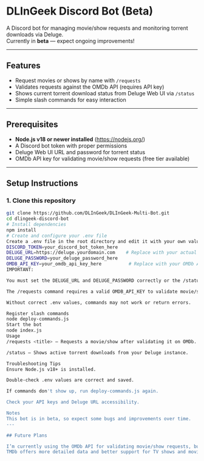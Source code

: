 # DLInGeek Discord Bot (Beta)

A Discord bot for managing movie/show requests and monitoring torrent downloads via Deluge.  
Currently in **beta** — expect ongoing improvements!

---

## Features

- Request movies or shows by name with `/requests`  
- Validates requests against the OMDb API (requires API key)  
- Shows current torrent download status from Deluge Web UI via `/status`  
- Simple slash commands for easy interaction  

---

## Prerequisites

- **Node.js v18 or newer installed** (https://nodejs.org/)  
- A Discord bot token with proper permissions  
- Deluge Web UI URL and password for torrent status  
- OMDb API key for validating movie/show requests (free tier available)  

---

## Setup Instructions

### 1. Clone this repository

```bash
git clone https://github.com/DLInGeek/DLInGeek-Multi-Bot.git
cd dlingeek-discord-bot
# Install dependencies
npm install
# Create and configure your .env file
Create a .env file in the root directory and edit it with your own values
DISCORD_TOKEN=your_discord_bot_token_here
DELUGE_URL=https://deluge.yourdomain.com    # Replace with your actual Deluge Web UI URL
DELUGE_PASSWORD=your_deluge_password_here
OMDB_API_KEY=your_omdb_api_key_here          # Replace with your OMDb API key
IMPORTANT:

You must set the DELUGE_URL and DELUGE_PASSWORD correctly or the /status command will fail.

The /requests command requires a valid OMDB_API_KEY to validate movie/show titles.

Without correct .env values, commands may not work or return errors.

Register slash commands
node deploy-commands.js
Start the bot
node index.js
Usage
/requests <title> — Requests a movie/show after validating it on OMDb.

/status — Shows active torrent downloads from your Deluge instance.

Troubleshooting Tips
Ensure Node.js v18+ is installed.

Double-check .env values are correct and saved.

If commands don't show up, run deploy-commands.js again.

Check your API keys and Deluge URL accessibility.

Notes
This bot is in beta, so expect some bugs and improvements over time.
---

## Future Plans

I’m currently using the OMDb API for validating movie/show requests, but **I’m planning to switch to TMDb (The Movie Database) API** in a future update.  
TMDb offers more detailed data and better support for TV shows and movies. Stay tuned for improvements!
